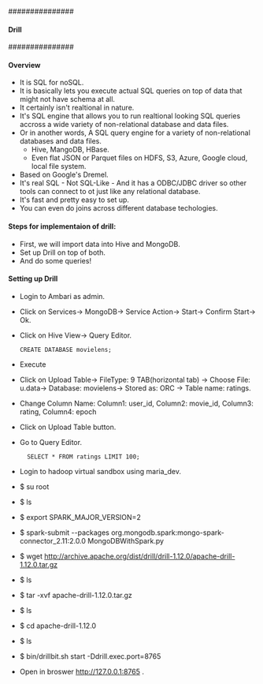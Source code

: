 ###############
#### Drill ####
###############

#### Overview
- It is SQL for noSQL.
- It is basically lets you execute actual SQL queries on top of data that might not have schema at all.
- It certainly isn't realtional in nature.
- It's SQL engine that allows you to run realtional looking SQL queries accross a wide variety of non-relational database and data      files.
- Or in another words, A SQL query engine for a variety of non-relational databases and data files.
    - Hive, MangoDB, HBase.
    - Even flat JSON or Parquet files on HDFS, S3, Azure, Google cloud, local file system.
- Based on Google's Dremel.
- It's real SQL
      - Not SQL-Like
      - And it has a ODBC/JDBC driver so other tools can connect to ot just like any relational database.
- It's fast and pretty easy to set up.
- You can even do joins across different database techologies.

#### Steps for implementaion of drill:
- First, we will import data into Hive and MongoDB.
- Set up Drill on top of both.
- And do some queries!

#### Setting up Drill
- Login to Ambari as admin.
- Click on Services-> MongoDB-> Service Action-> Start-> Confirm Start-> Ok.
- Click on Hive View-> Query Editor.
  
      CREATE DATABASE movielens;
- Execute
- Click on Upload Table-> FileType: 9 TAB(horizontal tab) -> Choose File: u.data-> Database: movielens-> Stored as: ORC -> Table name: ratings.
- Change Column Name: Column1: user_id, Column2: movie_id, Column3: rating, Column4: epoch
- Click on Upload Table button.
- Go to Query Editor.
    
        SELECT * FROM ratings LIMIT 100;
- Login to hadoop virtual sandbox using maria_dev.
- $ su root
- $ ls
- $ export SPARK_MAJOR_VERSION=2
- $ spark-submit --packages org.mongodb.spark:mongo-spark-connector_2.11:2.0.0 MongoDBWithSpark.py
- $ wget http://archive.apache.org/dist/drill/drill-1.12.0/apache-drill-1.12.0.tar.gz
- $ ls
- $ tar -xvf apache-drill-1.12.0.tar.gz
- $ ls
- $ cd apache-drill-1.12.0
- $ ls
- $ bin/drillbit.sh start -Ddrill.exec.port=8765
- Open in broswer http://127.0.0.1:8765 .

